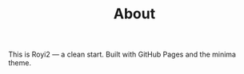 ﻿---
layout: page
title: "About"
permalink: /about/
---
This is Royi2 — a clean start. Built with GitHub Pages and the minima theme.

  
 
  
 
  
 
  
 